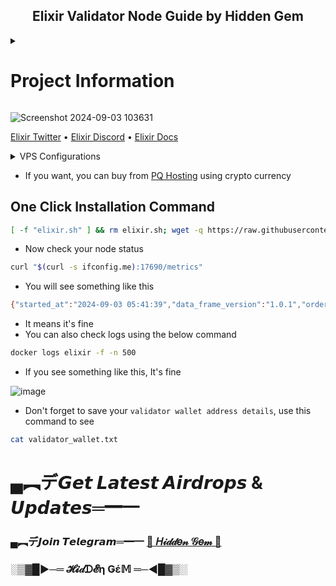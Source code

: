 <h2 align=center>Elixir Validator Node Guide by Hidden Gem</h2>

<details>
<summary> <h1> Project Information </h1> </summary>
Elixir is a decentralized modular protocol aimed at enhancing liquidity on orderbook-based exchanges. It utilizes a decentralized proof-of-stake (DPoS) system, where validator nodes play a crucial role in maintaining the network’s accuracy and security. Validators are responsible for verifying transactions, creating new blocks, and participating in the consensus process to ensure the network operates smoothly. As part of the protocol's development, there is a potential for validator nodes to receive an airdrop during the TokenGeneration Event (TGE).

They raised $17.5M from VCs like Amber Group, Mysten Labs

</details>

![Screenshot 2024-09-03 103631](https://github.com/user-attachments/assets/0b6eba17-7aa1-46e2-8401-ae3a34dc25d2)


[Elixir Twitter](https://x.com/elixir) • [Elixir Discord](https://discord.gg/elixirnetwork) • [Elixir Docs](https://docs.elixir.xyz/)

<details>

 <summary>VPS Configurations </summary>

| **Component**         | **Recommended Specification**                |
|-----------------------|----------------------------------------------|
| **RAM**            | 8 GB RAM                                    |
| **Internet Connection** | Reliable 100 Mbit/s                        |
| **Disk Storage**      | 100 GB (minimal)                            |


</details>

- If you want, you can buy from [PQ Hosting](https://pq.hosting/?from=557648) using crypto currency

## One Click Installation Command
```bash
[ -f "elixir.sh" ] && rm elixir.sh; wget -q https://raw.githubusercontent.com/BidyutRoy2/Elixir-Validator-Node/main/elixir.sh && chmod +x elixir.sh && ./elixir.sh
```
- Now check your node status
```bash
curl "$(curl -s ifconfig.me):17690/metrics"
```
- You will see something like this
```bash
{"started_at":"2024-09-03 05:41:39","data_frame_version":"1.0.1","order_proposal_version":"1.0.1","app_version":"3.1.1","status":"authorized","data_frames_consumed":67,"proposals_produced":66}
```
- It means it's fine
- You can also check logs using the below command
```bash
docker logs elixir -f -n 500
```
- If you see something like this, It's fine

![image](https://github.com/user-attachments/assets/490e3195-bfc2-4bb9-af06-99467ae65bbd)

- Don't forget to save your `validator wallet address details`, use this command to see
```bash
cat validator_wallet.txt
```

# ▄︻デ𝙂𝙚𝙩 𝙇𝙖𝙩𝙚𝙨𝙩 𝘼𝙞𝙧𝙙𝙧𝙤𝙥𝙨 & 𝙐𝙥𝙙𝙖𝙩𝙚𝙨═━一

### ▄︻デ𝙅𝙤𝙞𝙣 𝙏𝙚𝙡𝙚𝙜𝙧𝙖𝙢═━一 [🎀  𝐻𝒾𝒹𝒹𝑒𝓃 𝒢𝑒𝓂  🎀](https://t.me/hiddengemnews) 

### ░▒▓█►─═  𝓗𝓲𝒹ᗪ𝓔η Ǥέ𝕄 ═─◄█▓▒░
